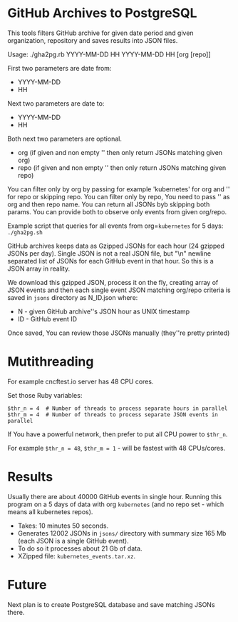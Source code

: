 # GitHub Archives to PostgreSQL

This tools filters GitHub archive for given date period and given organization, repository and saves results into JSON files.

Usage:
./gha2pg.rb YYYY-MM-DD HH YYYY-MM-DD HH [org [repo]]

First two parameters are date from:
- YYYY-MM-DD
- HH

Next two parameters are date to:
- YYYY-MM-DD
- HH

Both next two parameters are optional.
- org (if given and non empty '' then only return JSONs matching given org)
- repo (if given and non empty '' then only return JSONs matching given repo)

You can filter only by org by passing for example 'kubernetes' for org and '' for repo or skipping repo.
You can filter only by repo, You need to pass '' as org and then repo name.
You can return all JSONs byb skipping both params.
You can provide both to observe only events from given org/repo.

Example script that queries for all events from org=`kubernetes` for 5 days:
`./gha2pg.sh`

GitHub archives keeps data as Gzipped JSONs for each hour (24 gzipped JSONs per day).
Single JSON is not a real JSON file, but "\n" newline separated list of JSONs for each GitHub event in that hour.
So this is a JSON array in reality.

We download this gzipped JSON, process it on the fly, creating array of JSON events and
then each single event JSON matching org/repo criteria is saved in `jsons` directory as
N_ID.json where:
- N - given GitHub archive''s JSON hour as UNIX timestamp
- ID - GitHub event ID

Once saved, You can review those JSONs manually (they''re pretty printed)

# Mutithreading

For example cncftest.io server has 48 CPU cores.

Set those Ruby variables:
```
$thr_n = 4  # Number of threads to process separate hours in parallel
$thr_m = 4  # Number of threads to process separate JSON events in parallel
```
If You have a powerful network, then prefer to put all CPU power to `$thr_n`.

For example `$thr_n = 48`, `$thr_m = 1` - will be fastest with 48 CPUs/cores.

# Results
Usually there are about 40000 GitHub events in single hour.
Running this program on a 5 days of data with org `kubernetes` (and no repo set - which means all kubernetes repos).

- Takes: 10 minutes 50 seconds.
- Generates 12002 JSONs in `jsons/` directory with summary size 165 Mb (each JSON is a single GitHub event).
- To do so it processes about 21 Gb of data.
- XZipped file: `kubernetes_events.tar.xz`.


# Future
Next plan is to create PostgreSQL database and save matching JSONs there.

